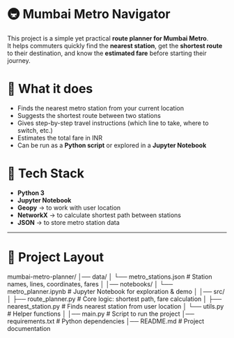 # 🚇 Mumbai Metro Navigator

This project is a simple yet practical **route planner for Mumbai Metro**.  
It helps commuters quickly find the **nearest station**, get the **shortest route** to their destination, and know the **estimated fare** before starting their journey.  

# 🤖 What it does
- Finds the nearest metro station from your current location  
- Suggests the shortest route between two stations  
- Gives step-by-step travel instructions (which line to take, where to switch, etc.)  
- Estimates the total fare in INR  
- Can be run as a **Python script** or explored in a **Jupyter Notebook**  


# 📒 Tech Stack
- **Python 3**  
- **Jupyter Notebook**  
- **Geopy** → to work with user location  
- **NetworkX** → to calculate shortest path between stations  
- **JSON** → to store metro station data  

---

# 🧩 Project Layout

mumbai-metro-planner/
│── data/
│   └── metro_stations.json     # Station names, lines, coordinates, fares
│
│── notebooks/
│   └── metro_planner.ipynb     # Jupyter Notebook for exploration & demo
│
│── src/
│   ├── route_planner.py        # Core logic: shortest path, fare calculation
│   ├── nearest_station.py      # Finds nearest station from user location
│   └── utils.py                # Helper functions
│
│── main.py                     # Script to run the project
│── requirements.txt            # Python dependencies
│── README.md                   # Project documentation
